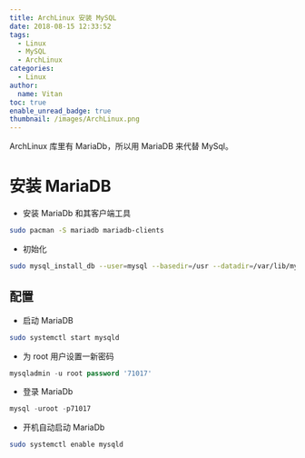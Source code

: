 ```yaml
---
title: ArchLinux 安装 MySQL
date: 2018-08-15 12:33:52
tags:
  - Linux
  - MySQL
  - ArchLinux
categories:
  - Linux
author:
  name: Vitan
toc: true
enable_unread_badge: true
thumbnail: /images/ArchLinux.png
---
```

ArchLinux 库里有 MariaDb，所以用 MariaDB 来代替 MySql。
<!--more-->
# 安装 MariaDB
- 安装 MariaDb 和其客户端工具
```sh
sudo pacman -S mariadb mariadb-clients
```

- 初始化
```sh
sudo mysql_install_db --user=mysql --basedir=/usr --datadir=/var/lib/mysql
```

## 配置
- 启动 MariaDB
```sh
sudo systemctl start mysqld
```

- 为 root 用户设置一新密码
```sql
mysqladmin -u root password '71017'
```

- 登录 MariaDb
```sql
mysql -uroot -p71017
```

- 开机自动启动 MariaDb
```sh
sudo systemctl enable mysqld
```
